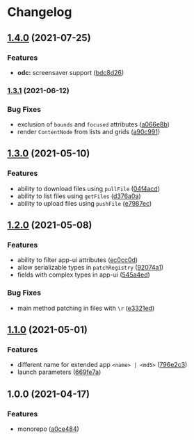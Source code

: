 # Changelog

## [1.4.0](https://www.github.com/dlenroc/node-roku/compare/roku-odc-v1.3.1...roku-odc-v1.4.0) (2021-07-25)


### Features

* **odc:** screensaver support ([bdc8d26](https://www.github.com/dlenroc/node-roku/commit/bdc8d269f8b8fba7aa8646b9318830923b60f11c))

### [1.3.1](https://www.github.com/dlenroc/node-roku/compare/roku-odc-v1.3.0...roku-odc-v1.3.1) (2021-06-12)


### Bug Fixes

* exclusion of `bounds` and `focused` attributes ([a066e8b](https://www.github.com/dlenroc/node-roku/commit/a066e8bc0ba2397e31f29dc50b50330aa2088a5b))
* render `ContentNode` from lists and grids ([a90c991](https://www.github.com/dlenroc/node-roku/commit/a90c9919d9d8603e81f92f56366df48a8ec96420))

## [1.3.0](https://www.github.com/dlenroc/node-roku/compare/roku-odc-v1.2.0...roku-odc-v1.3.0) (2021-05-10)


### Features

* ability to download files using `pullFile` ([04f4acd](https://www.github.com/dlenroc/node-roku/commit/04f4acd9bf28832cbf17754c2609190cd73365ff))
* ability to list files using `getFiles` ([d376a0a](https://www.github.com/dlenroc/node-roku/commit/d376a0a435526f875ec210937cf4c63f942d44f0))
* ability to upload files using `pushFile` ([e7987ec](https://www.github.com/dlenroc/node-roku/commit/e7987ec4c13742334b0e0a419ddbee5c230dad2b))

## [1.2.0](https://www.github.com/dlenroc/node-roku/compare/roku-odc-v1.1.0...roku-odc-v1.2.0) (2021-05-08)


### Features

* ability to filter app-ui attributes ([ec0cc0d](https://www.github.com/dlenroc/node-roku/commit/ec0cc0d3a4cb17f4aed29e751b11b5176c54eaaf))
* allow serializable types in `patchRegistry` ([92074a1](https://www.github.com/dlenroc/node-roku/commit/92074a1bf8367423668dcdf45f05bc046215a9ea))
* fields with complex types in app-ui ([545a4ed](https://www.github.com/dlenroc/node-roku/commit/545a4ed34aec085ec87d2a01d0430bcc69967e49))


### Bug Fixes

* main method patching in files with `\r` ([e3321ed](https://www.github.com/dlenroc/node-roku/commit/e3321ed83d70c7827a97bd6b9ab13dd61fa8b8d7))

## [1.1.0](https://www.github.com/dlenroc/node-roku/compare/roku-odc-v1.0.0...roku-odc-v1.1.0) (2021-05-01)


### Features

* different name for extended app `<name> | <md5>` ([796e2c3](https://www.github.com/dlenroc/node-roku/commit/796e2c314124ecaeae1ef98c8e4f07aaabdf7643))
* launch parameters ([669fe7a](https://www.github.com/dlenroc/node-roku/commit/669fe7a215ce7411efce921d2d6c5ecb0112cbbe))

## 1.0.0 (2021-04-17)


### Features

* monorepo ([a0ce484](https://www.github.com/dlenroc/node-roku/commit/a0ce484ee2acdd9e6e183e515940ae8bf218d325))
